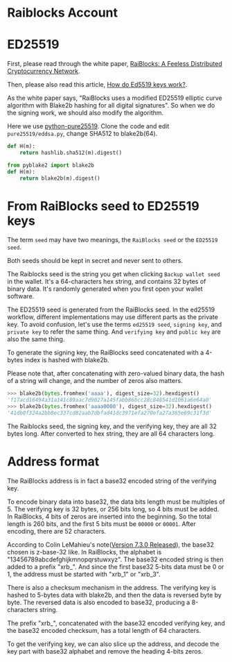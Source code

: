 Raiblocks Account
=================


# ED25519

First, please read through the white paper, [RaiBlocks: A Feeless Distributed Cryptocurrency Network](https://raiblocks.net/media/RaiBlocks_Whitepaper__English.pdf).

Then, please also read this article, [How do Ed5519 keys work?](https://blog.mozilla.org/warner/2011/11/29/ed25519-keys/).

As the white paper says, "RaiBlocks uses a modified ED25519 elliptic curve algorithm with Blake2b hashing for all digital signatures". So when we do the signing work, we should also modify the algorithm.

Here we use [python-pure25519](https://github.com/warner/python-pure25519). Clone the code and edit `pure25519/eddsa.py`, change SHA512 to blake2b(64).

```py
def H(m):
    return hashlib.sha512(m).digest()
```

```py
from pyblake2 import blake2b
def H(m):
    return blake2b(m).digest()
```


# From RaiBlocks seed to ED25519 keys

The term `seed` may have two meanings, the `RaiBlocks seed` or the `ED25519 seed`.

Both seeds should be kept in secret and never sent to others.

The Raiblocks seed is the string you get when clicking `Backup wallet seed` in the wallet. It's a 64-characters hex string, and contains 32 bytes of binary data. It's randomly generated when you first open your wallet software.

The ED25519 seed is generated from the RaiBlocks seed. In the ed25519 workflow, different implementations may use different parts as the private key. To avoid confusion, let's use the terms `ed25519 seed`, `signing key`, and `private key` to refer the same thing. And `verifying key` and `public key` are also the same thing.

To generate the signing key, the RaiBlocks seed concatenated with a 4-bytes index is hashed with blake2b.

Please note that, after concatenating with zero-valued binary data, the hash of a string will change, and the number of zeros also matters.

```py
>>> blake2b(bytes.fromhex('aaaa'), digest_size=32).hexdigest()
'f17acd16494a31a141c89aac7d9027a145fabb86bcc28c848541d1061a6e64a0'
>>> blake2b(bytes.fromhex('aaaa0000'), digest_size=32).hexdigest()
'41db0f324a2bb8ec337cd82aab7dbfad41dc3971efa270efa27a365e69c31f3d'
```

The Raiblocks seed, the signing key, and the verifying key, they are all 32 bytes long. After converted to hex string, they are all 64 characters long.


# Address format

The RaiBlocks address is in fact a base32 encoded string of the verifying key.

To encode binary data into base32, the data bits length must be multiples of 5. The verifying key is 32 bytes, or 256 bits long, so 4 bits must be added. In RaiBlocks, 4 bits of zeros are inserted into the beginning. So the total length is 260 bits, and the first 5 bits must be `00000` or `00001`. After encoding, there are 52 characters.

According to Colin LeMahieu's note([Version 7.3.0 Released](https://groups.google.com/forum/#!topic/raiblocks/RynIszapBvk)), the base32 chosen is z-base-32 like. In RaiBlocks, the alphabet is "13456789abcdefghijkmnopqrstuwxyz". The base32 encoded string is then added to a prefix "xrb_". And since the first base32 5-bits data must be 0 or 1, the address must be started with "xrb_1" or "xrb_3".

There is also a checksum mechanism in the address. The verifying key is hashed to 5-bytes data with blake2b, and then the data is reversed byte by byte. The reversed data is also encoded to base32, producing a 8-characters string.

The prefix "xrb_", concatenated with the base32 encoded verifying key, and the base32 encoded checksum, has a total length of 64 characters.

To get the verifying key, we can also slice up the address, and decode the key part with base32 alphabet and remove the heading 4-bits zeros.

